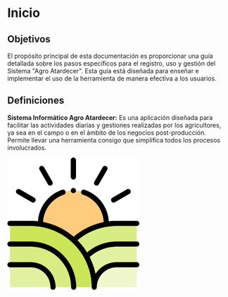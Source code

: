 # Inicio

## Objetivos

El propósito principal de esta documentación es proporcionar una guía detallada sobre los pasos específicos para el registro, uso y gestión del Sistema "Agro Atardecer". Esta guía está diseñada para enseñar e implementar el uso de la herramienta de manera efectiva a los usuarios.

## Definiciones

**Sistema Informático Agro Atardecer:** Es una aplicación diseñada para facilitar las actividades diarias y gestiones realizadas por los agricultores, ya sea en el campo o en el ámbito de los negocios post-producción. Permite llevar una herramienta consigo que simplifica todos los procesos involucrados.

<img src="assets/images/logo.png" alt="Logo Agro Amanecer" width="300" height="300">
